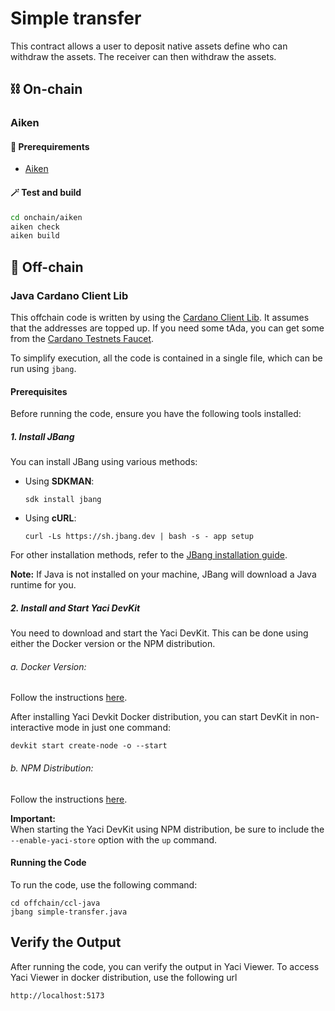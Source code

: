 # Simple transfer

This contract allows a user to deposit native assets define who can withdraw the assets. The receiver can then withdraw the assets. 

## ⛓ On-chain

### Aiken

#### 🔌 Prerequirements

- [Aiken](https://aiken-lang.org/installation-instructions#from-aikup-linux--macos-only)

#### 🪄 Test and build

```zsh
cd onchain/aiken
aiken check
aiken build
```

## 📄 Off-chain

### Java Cardano Client Lib 
This offchain code is written by using the [Cardano Client Lib](https://github.com/bloxbean/cardano-client-lib).
It assumes that the addresses are topped up. If you need some tAda, you can get some from the [Cardano Testnets Faucet](https://docs.cardano.org/cardano-testnets/tools/faucet/).

To simplify execution, all the code is contained in a single file, which can be run using `jbang`.

#### Prerequisites

Before running the code, ensure you have the following tools installed:

##### 1. Install JBang
You can install JBang using various methods:

- Using **SDKMAN**:
    ```shell
    sdk install jbang
    ```

- Using **cURL**:
    ```shell
    curl -Ls https://sh.jbang.dev | bash -s - app setup
    ```

For other installation methods, refer to the [JBang installation guide](https://www.jbang.dev/download/).

**Note:** If Java is not installed on your machine, JBang will download a Java runtime for you.

##### 2. Install and Start Yaci DevKit
You need to download and start the Yaci DevKit. This can be done using either the Docker version or the NPM distribution.

###### a. Docker Version:
Follow the instructions [here](https://devkit.yaci.xyz/yaci_cli_distribution).

After installing Yaci Devkit Docker distribution, you can start DevKit in non-interactive mode in just one command:

```shell
devkit start create-node -o --start
```

###### b. NPM Distribution:
Follow the instructions [here](https://devkit.yaci.xyz/yaci_cli_npm_distr).

**Important:**  
When starting the Yaci DevKit using NPM distribution, be sure to include the `--enable-yaci-store` option with the `up` command.

#### Running the Code

To run the code, use the following command:

```shell
cd offchain/ccl-java
jbang simple-transfer.java
```

## Verify the Output

After running the code, you can verify the output in Yaci Viewer. To access Yaci Viewer in docker distribution, use the following url

```html
http://localhost:5173
```

